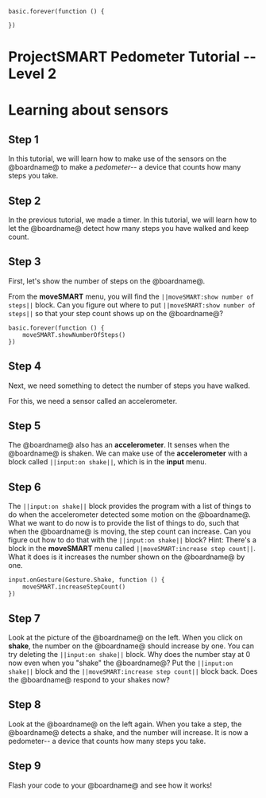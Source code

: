 ```template
basic.forever(function () {
	
})
```
# ProjectSMART Pedometer Tutorial -- Level 2
# Learning about sensors


## Step 1

In this tutorial, we will learn how to make use of the sensors on the @boardname@ to make a *pedometer*-- a device that counts how many steps you take.

## Step 2

In the previous tutorial, we made a timer. In this tutorial, we will learn how to let the @boardname@ detect how many steps you have walked and keep count. 

## Step 3

First, let's show the number of steps on the @boardname@.

From the **moveSMART** menu, you will find the ``||moveSMART:show number of steps||`` block. Can you figure out where to put ``||moveSMART:show number of steps||`` so that your step count shows up on the @boardname@?

```block
basic.forever(function () {
    moveSMART.showNumberOfSteps()
})
```

## Step 4

Next, we need something to detect the number of steps you have walked.

For this, we need a sensor called an accelerometer.

## Step 5

The @boardname@ also has an **accelerometer**. It senses when the @boardname@ is shaken.
We can make use of the **accelerometer** with a block called ``||input:on shake||``, which is in the **input** menu. 

## Step 6

The ``||input:on shake||`` block provides the program with a list of things to do when the accelerometer detected some motion on the @boardname@.
What we want to do now is to provide the list of things to do, such that when the @boardname@ is moving, the step count can increase. Can you figure out how to do that with the ``||input:on shake||`` block?
Hint: There's a block in the **moveSMART** menu called ``||moveSMART:increase step count||``. What it does is it increases the number shown on the @boardname@ by one.

```block
input.onGesture(Gesture.Shake, function () {
    moveSMART.increaseStepCount()
})
```

## Step 7

Look at the picture of the @boardname@ on the left. When you click on **shake**, the number on the @boardname@ should increase by one.
You can try deleting the ``||input:on shake||`` block. Why does the number stay at 0 now even when you "shake" the @boardname@? 
Put the ``||input:on shake||`` block and the ``||moveSMART:increase step count||`` block back. Does the @boardname@ respond to your shakes now?

## Step 8

Look at the @boardname@ on the left again. When you take a step, the @boardname@ detects a shake, and the number will increase. It is now a pedometer-- a device that counts how many steps you take.

## Step 9

Flash your code to your @boardname@ and see how it works!